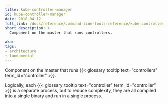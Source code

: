 ```yaml
---
title: kube-controller-manager
id: kube-controller-manager
date: 2018-04-12
full_link: /docs/reference/command-line-tools-reference/kube-controller-manager/
short_description: >
  Component on the master that runs controllers.

aka:
tags:
- architecture
- fundamental
---
```

 Component on the master that runs {{< glossary_tooltip text="controllers" term_id="controller" >}}.

<!--more-->

Logically, each {{< glossary_tooltip text="controller" term_id="controller" >}} is a separate process, but to reduce complexity, they are all compiled into a single binary and run in a single process.
